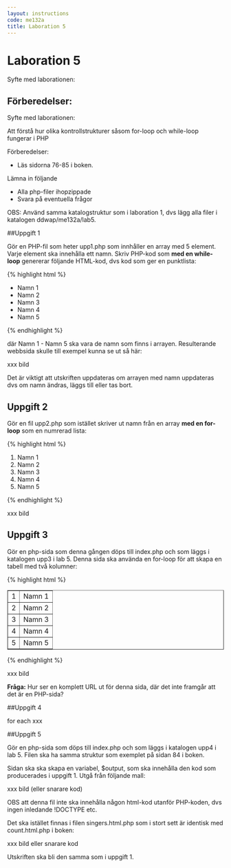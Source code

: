 ```yaml
---
layout: instructions
code: me132a
title: Laboration 5
---
```


# Laboration 5

Syfte med laborationen:


## Förberedelser:





Syfte med laborationen:

Att förstå hur olika kontrollstrukturer såsom for-loop och while-loop fungerar i PHP

Förberedelser:

- Läs sidorna 76-85 i boken. 

Lämna in följande

- Alla php-filer ihopzippade
- Svara på eventuella frågor

OBS: Använd samma katalogstruktur som i laboration 1, dvs lägg alla filer i katalogen ddwap/me132a/lab5.

##Uppgift 1

Gör en PHP-fil som heter upp1.php som innhåller en array med 5 element. Varje element ska innehålla ett namn. Skriv PHP-kod som **med en while-loop** genererar följande HTML-kod, dvs kod som ger en punktlista:

{% highlight html %}
<ul>
<li>Namn 1</li>
<li>Namn 2</li>
<li>Namn 3</li>
<li>Namn 4</li>
<li>Namn 5</li>
</ul>
{% endhighlight %}


där Namn 1 - Namn 5 ska vara de namn som finns i arrayen. Resulterande webbsida skulle till exempel kunna se ut så här:

xxx bild 



Det är viktigt att utskriften uppdateras om arrayen med namn uppdateras dvs om namn ändras, läggs till eller tas bort. 

## Uppgift 2

Gör en fil upp2.php som istället skriver ut namn från en array **med en for-loop** som en numrerad lista:

{% highlight html %}
<ol>
<li>Namn 1</li>
<li>Namn 2</li>
<li>Namn 3</li>
<li>Namn 4</li>
<li>Namn 5</li>
</ol>
{% endhighlight %}


xxx bild




## Uppgift 3

Gör en php-sida som denna gången döps till index.php och som läggs i katalogen upp3 i lab 5. Denna sida ska använda en for-loop för att skapa en tabell med två kolumner:


{% highlight html %}
<table border="1">
<tr><td>1</td><td>Namn 1</td></tr>
<tr><td>2</td><td>Namn 2</td></tr>
<tr><td>3</td><td>Namn 3</td></tr>
<tr><td>4</td><td>Namn 4</td></tr>
<tr><td>5</td><td>Namn 5</td></tr>
</table>
{% endhighlight %}


xxx bild



**Fråga:** Hur ser en komplett URL ut för denna sida, där det inte framgår att det är en PHP-sida?

##Uppgift 4

for each
xxx


##Uppgift 5

Gör en php-sida som döps till index.php och som läggs i katalogen upp4 i lab 5. 
Filen ska ha samma struktur som exemplet på sidan 84 i boken. 

Sidan ska ska skapa en variabel, $output, som ska innehålla den kod som producerades i uppgift 1. Utgå från följande mall:

xxx bild (eller snarare kod)


OBS att denna fil inte ska innehålla någon html-kod utanför PHP-koden, dvs ingen inledande !DOCTYPE etc.

Det ska istället finnas i filen singers.html.php som i stort sett är identisk med count.html.php i boken:

xxx bild eller snarare kod


Utskriften ska bli den samma som i uppgift 1. 